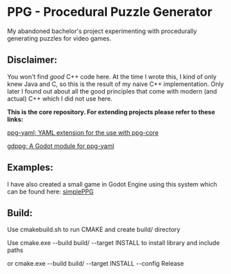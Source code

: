 

# PPG - Procedural Puzzle Generator

My abandoned bachelor's project experimenting with procedurally generating puzzles for video games.

## Disclaimer:

You won't find _good_ C++ code here. At the time I wrote this, I kind of only knew Java and C, so this is the result of my naive C++ implementation. Only later I found out about all the good principles that come with modern (and actual) C++ which I did not use here.

__This is the core repository. For extending projects please refer to these links:__

[ppg-yaml; YAML extension for the use with ppg-core](https://github.com/dAmihl/ppg-yaml)

[gdppg; A Godot module for ppg-yaml](https://github.com/dAmihl/gdppg)

## Examples:


I have also created a small game in Godot Engine using this system which can be found here: [simplePPG](https://github.com/dAmihl/simplePPG)

## Build:

Use cmakebuild.sh to run CMAKE and create build/ directory

Use cmake.exe --build build/ --target INSTALL to install library and include paths

or cmake.exe --build build/ --target INSTALL --config Release
